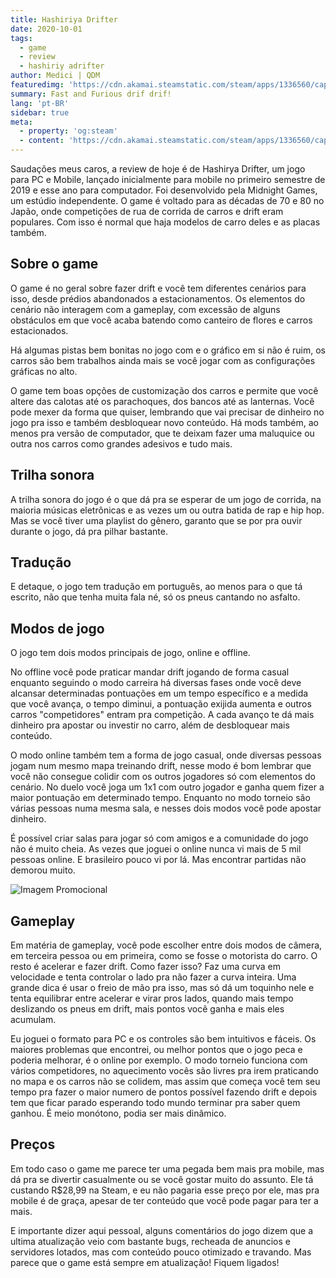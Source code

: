```yaml
---
title: Hashiriya Drifter
date: 2020-10-01
tags: 
  - game
  - review
  - hashiriy adrifter
author: Medici | QDM
featuredimg: 'https://cdn.akamai.steamstatic.com/steam/apps/1336560/capsule_616x353.jpg'
summary: Fast and Furious drif drif!
lang: 'pt-BR'
sidebar: true
meta:
  - property: 'og:steam'
  - content: 'https://cdn.akamai.steamstatic.com/steam/apps/1336560/capsule_616x353.jpg'
---
```


Saudações meus caros, a review de hoje é de Hashirya Drifter, um jogo para PC e Mobile, lançado inicialmente para mobile no primeiro semestre de 2019 e esse ano para computador. Foi desenvolvido pela Midnight Games, um estúdio independente. O game é voltado para as décadas de 70 e 80 no Japão, onde competições de rua de corrida de carros e drift eram populares. Com isso é normal que haja modelos de carro deles e as placas também.

## Sobre o game

O game é no geral sobre fazer drift e você tem diferentes cenários para isso, desde prédios abandonados a estacionamentos. Os elementos do cenário não interagem com a gameplay, com excessão de alguns obstáculos em que você acaba batendo como canteiro de flores e carros estacionados. 

Há algumas pistas bem bonitas no jogo com e o gráfico em si não é ruim, os carros são bem trabalhos ainda mais se você jogar com as configurações gráficas no alto.

O game tem boas opções de customização dos carros e permite que você altere das calotas até os parachoques, dos bancos até as lanternas. Você pode mexer da forma que quiser, lembrando que vai precisar de dinheiro no jogo pra isso e também desbloquear novo conteúdo. Há mods também, ao menos pra versão de computador, que te deixam fazer uma maluquice ou outra nos carros como grandes adesivos e tudo mais.

## Trilha sonora

A trilha sonora do jogo é o que dá pra se esperar de um jogo de corrida, na maioria músicas eletrônicas e as vezes um ou outra batida de rap e hip hop. Mas se você tiver uma playlist do gênero, garanto que se por pra ouvir durante o jogo, dá pra pilhar bastante. 

## Tradução

E detaque, o jogo tem tradução em português, ao menos para o que tá escrito, não que tenha muita fala né, só os pneus cantando no asfalto.

## Modos de jogo

O jogo tem dois modos principais de jogo, online e offline. 

No offline você pode praticar mandar drift jogando de forma casual enquanto seguindo o modo carreira há diversas fases onde você deve alcansar determinadas pontuações em um tempo específico e a medida que você avança, o tempo diminui, a pontuação exijida aumenta e outros carros "competidores" entram pra competição. A cada avanço te dá mais dinheiro pra apostar ou investir no carro, além de desbloquear mais conteúdo.

O modo online também tem a forma de jogo casual, onde diversas pessoas jogam num mesmo mapa treinando drift, nesse modo é bom lembrar que você não consegue colidir com os outros jogadores só com elementos do cenário. No duelo você joga um 1x1 com outro jogador e ganha quem fizer a maior pontuação em determinado tempo. Enquanto no modo torneio são várias pessoas numa mesma sala, e nesses dois modos você pode apostar dinheiro.

É possível criar salas para jogar só com amigos e a comunidade do jogo não é muito cheia. As vezes que joguei o online nunca vi mais de 5 mil pessoas online. E brasileiro pouco vi por lá. Mas encontrar partidas não demorou muito.

![Imagem Promocional](https://dl.memuplay.com/new_market/img/com.CrazyDev.HashiriyaDrifter.sc2.2020-01-16-20-26-26.jpg)

## Gameplay

Em matéria de gameplay, você pode escolher entre dois modos de câmera, em terceira pessoa ou em primeira, como se fosse o motorista do carro. O resto é acelerar e fazer drift. Como fazer isso? Faz uma curva em velocidade e tenta controlar o lado pra não fazer a curva inteira. Uma grande dica é usar o freio de mão pra isso, mas só dá um toquinho nele e tenta equilibrar entre acelerar e virar pros lados, quando mais tempo deslizando os pneus em drift, mais pontos você ganha e mais eles acumulam.

Eu joguei o formato para PC e os controles são bem intuitivos e fáceis. Os maiores problemas que encontrei, ou melhor pontos que o jogo peca e poderia melhorar, é o online por exemplo. O modo torneio funciona com vários competidores, no aquecimento vocês são livres pra irem praticando no mapa e os carros não se colidem, mas assim que começa você tem seu tempo pra fazer o maior numero de pontos possível fazendo drift e depois tem que ficar parado esperando todo mundo terminar pra saber quem ganhou. É meio monótono, podia ser mais dinâmico.

## Preços

Em todo caso o game me parece ter uma pegada bem mais pra mobile, mas dá pra se divertir casualmente ou se você gostar muito do assunto. Ele tá custando R$28,99 na Steam, e eu não pagaria esse preço por ele, mas pra mobile é de graça, apesar de ter conteúdo que você pode pagar para ter a mais.

E importante dizer aqui pessoal, alguns comentários do jogo dizem que a ultima atualização veio com bastante bugs, recheada de anuncios e servidores lotados, mas com conteúdo pouco otimizado e travando. Mas parece que o game está sempre em atualização! Fiquem ligados!




